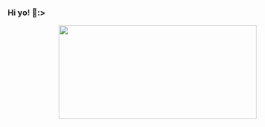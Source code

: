 ### Hi yo! 👋:>

<img align="right" src="https://github-readme-stats-git-masterrstaa-rickstaa.vercel.app/api/top-langs/?username=ehddus20201&theme=flag-india&exclude_repo=Computer-Science-Engineering&layout=compact&langs_count=10" width="400" height="190"/></a>
<!--
**ehddus20201/ehddus20201** is a ✨ _special_ ✨ repository because its `README.md` (this file) appears on your GitHub profile.

Here are some ideas to get you started:

- 🔭 I’m currently working on ...
- 🌱 I’m currently learning ...
- 👯 I’m looking to collaborate on ...
- 🤔 I’m looking for help with ...
- 💬 Ask me about ...
- 📫 How to reach me: ...
- 😄 Pronouns: ...
- ⚡ Fun fact: ...
-->
